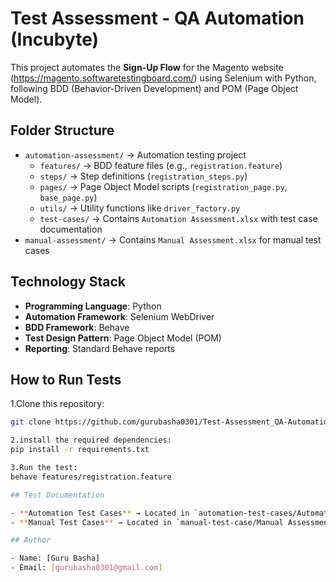# Test Assessment - QA Automation (Incubyte)

This project automates the **Sign-Up Flow** for the Magento website (https://magento.softwaretestingboard.com/) using Selenium with Python, following BDD (Behavior-Driven Development) and POM (Page Object Model).

## Folder Structure

- `automation-assessment/` → Automation testing project
  - `features/` → BDD feature files (e.g., `registration.feature`)
  - `steps/` → Step definitions (`registration_steps.py`)
  - `pages/` → Page Object Model scripts (`registration_page.py`, `base_page.py`)
  - `utils/` → Utility functions like `driver_factory.py`
  - `test-cases/` → Contains `Automation Assessment.xlsx` with test case documentation
- `manual-assessment/` → Contains `Manual Assessment.xlsx` for manual test cases

## Technology Stack

- **Programming Language**: Python
- **Automation Framework**: Selenium WebDriver
- **BDD Framework**: Behave
- **Test Design Pattern**: Page Object Model (POM)
- **Reporting**: Standard Behave reports

## How to Run Tests

   1.Clone this repository:
   ```sh
   git clone https://github.com/gurubasha0301/Test-Assessment_QA-Automation-_Incubyte.git

   2.install the required dependencies:
   pip install -r requirements.txt

   3.Run the test:
   behave features/registration.feature

## Test Documentation

- **Automation Test Cases** → Located in `automation-test-cases/Automation Assessment.xlsx`
- **Manual Test Cases** → Located in `manual-test-case/Manual Assessment.xlsx`

## Author

- Name: [Guru Basha]
- Email: [gurubasha0301@gmail.com]



